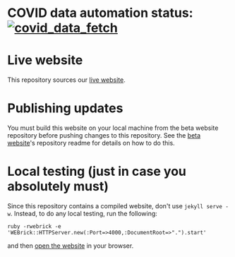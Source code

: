 # COVID data automation status: [![covid_data_fetch](https://github.com/covideducationrecovery/public-website/actions/workflows/covid_data_fetch.yml/badge.svg?branch=master)](https://github.com/covideducationrecovery/public-website/actions/workflows/covid_data_fetch.yml)

# Live website

This repository sources our [live website](https://www.covideducationrecovery.global/).

# Publishing updates
You must build this website on your local machine from the beta website repository before pushing changes to this repository. See the [beta website](https://github.com/covideducationrecovery/beta-website)'s repository readme for details on how to do this.


# Local testing (just in case you absolutely must)
Since this repository contains a compiled website, don't use `jekyll serve -w`. Instead, to do any local testing, run the following:

```
ruby -rwebrick -e 'WEBrick::HTTPServer.new(:Port=>4000,:DocumentRoot=>".").start'
```

and then [open the website](http://localhost:4000/) in your browser.
